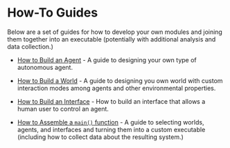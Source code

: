 # How-To Guides

Below are a set of guides for how to develop your own modules and joining them together into an executable (potentially with additional analysis and data collection.)

- [How to Build an Agent](HowToBuildAnAgent.md) - A guide to designing your own type of autonomous agent.

- [How to Build a World](HowToBuildAWorld.md) - A guide to designing you own world with custom interaction modes among agents and other environmental properties.

- [How to Build an Interface](HowToBuildAnInterface.md) - How to build an interface that allows a human user to control an agent.

- [How to Assemble a `main()` function](HowToAssembleAMain.md) - A guide to selecting worlds, agents, and interfaces and turning them into a custom executable (including how to collect data about the resulting system.)
